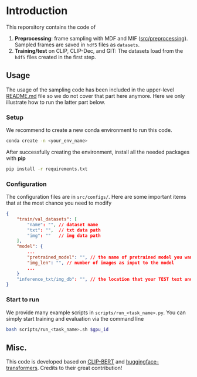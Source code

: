 # Introduction
This reporsitory contains the code of 
1. **Preprocessing**: frame sampling with MDF and MIF ([src/preprocessing](src/preprocessing/)). Sampled frames are saved in `hdf5` files as `datasets`.
2. **Training/test** on CLIP, CLIP-Dec, and GIT: The datasets load from the `hdf5` files created in the first step.

## Usage
The usage of the sampling code has been included in the upper-level [README.md](../README.md) file so we do not cover that part here anymore. Here we only illustrate how to run the latter part below.

### Setup
We recommend to create a new conda environment to run this code. 
```bash
conda create -n <your_env_name>
```
After successfully creating the environment, install all the needed packages with __pip__

```bash
pip install -r requirements.txt
```

### Configuration
The configuration files are in `src/configs/`. Here are some important items that at the most chance you need to modify
```json
{
    "train/val_datasets": [
        "name": "", // dataset name
        "txt": "",  // txt data path
        "img": ""   // img data path
    ],
    "model": {
        ...
        "pretrained_model": "", // the name of pretrained model you want to run
        "img_len": "", // number of images as input to the model
        ...
    }
    "inference_txt/img_db": "", // the location that your TEST text and image data to save
}
```

### Start to run
We provide many example scripts in ```scripts/run_<task_name>.py```. You can simply start training and evaluation via the command line
```bash
bash scripts/run_<task_name>.sh $gpu_id
```

## Misc.
This code is developed based on [CLIP-BERT](https://github.com/jayleicn/ClipBERT) and [huggingface-transformers](https://github.com/huggingface/transformers). Credits to their great contribution!
